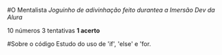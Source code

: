 #O Mentalista
_Joguinho de adivinhação feito durantea a Imersão Dev da Alura_

10 números
3 tentativas
**1 acerto**

#Sobre o código
Estudo do uso de 'if', 'else' e 'for.
